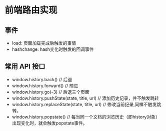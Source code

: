 # 前端路由实现

## 事件

- load: 页面加载完成后触发的事情
- hashchange: hash变化时触发的回调事件

## 常用 API 接口

- window.history.back()  // 后退
- window.history.forward() // 前进
- window.history.go(-3)  // 后退三个页面
- window.history.pushState(state, title, url) // 添加历史记录，并不触发跳转
- window.history.replaceState(state, title, url) // 修改当前纪录,同样不触发跳转。
- window.history.popstate() // 每当同一个文档的浏览历史（即history对象）出现变化时，就会触发popstate事件。